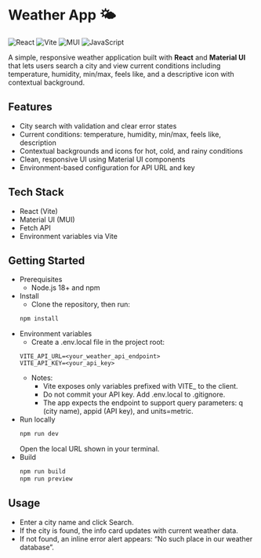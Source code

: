 # Weather App 🌤️

![React](https://img.shields.io/badge/React-20232A?logo=react&logoColor=61DAFB&style=for-the-badge)
![Vite](https://img.shields.io/badge/Vite-646CFF?logo=vite&logoColor=fff&style=for-the-badge)
![MUI](https://img.shields.io/badge/MUI-007FFF?logo=mui&logoColor=fff&style=for-the-badge)
![JavaScript](https://img.shields.io/badge/JavaScript-F7DF1E?logo=javascript&logoColor=000&style=for-the-badge)

A simple, responsive weather application built with **React** and **Material UI** that lets users search a city and view current conditions including temperature, humidity, min/max, feels like, and a descriptive icon with contextual background.

## Features

- City search with validation and clear error states
- Current conditions: temperature, humidity, min/max, feels like, description
- Contextual backgrounds and icons for hot, cold, and rainy conditions
- Clean, responsive UI using Material UI components
- Environment-based configuration for API URL and key

## Tech Stack

- React (Vite)
- Material UI (MUI)
- Fetch API
- Environment variables via Vite

## Getting Started

- Prerequisites
  - Node.js 18+ and npm
- Install
  - Clone the repository, then run:
  ```bash
  npm install
  ```
- Environment variables
  - Create a .env.local file in the project root:
  ```text
  VITE_API_URL=<your_weather_api_endpoint>
  VITE_API_KEY=<your_api_key>
  ```
  - Notes:
    - Vite exposes only variables prefixed with VITE\_ to the client.
    - Do not commit your API key. Add .env.local to .gitignore.
    - The app expects the endpoint to support query parameters: q (city name), appid (API key), and units=metric.
- Run locally
  ```bash
  npm run dev
  ```
  Open the local URL shown in your terminal.
- Build
  ```bash
  npm run build
  npm run preview
  ```

## Usage

- Enter a city name and click Search.
- If the city is found, the info card updates with current weather data.
- If not found, an inline error alert appears: “No such place in our weather database”.
